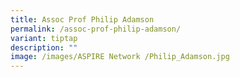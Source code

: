 ```yaml
---
title: Assoc Prof Philip Adamson
permalink: /assoc-prof-philip-adamson/
variant: tiptap
description: ""
image: /images/ASPIRE Network /Philip_Adamson.jpg
---
```

